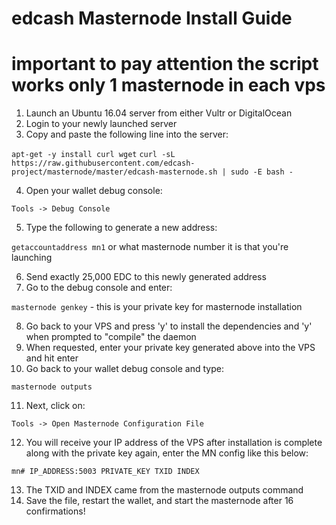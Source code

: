 # edcash Masternode Install Guide

# important to pay attention the script works only 1 masternode in each vps

1. Launch an Ubuntu 16.04 server from either Vultr or DigitalOcean
2. Login to your newly launched server
3. Copy and paste the following line into the server:

```apt-get -y install curl wget```
```curl -sL https://raw.githubusercontent.com/edcash-project/masternode/master/edcash-masternode.sh | sudo -E bash -```

4. Open your wallet debug console:

```Tools -> Debug Console```

5. Type the following to generate a new address:

```getaccountaddress mn1``` or what masternode number it is that you're launching

6. Send exactly 25,000 EDC to this newly generated address
7. Go to the debug console and enter:

```masternode genkey``` - this is your private key for masternode installation

8. Go back to your VPS and press 'y' to install the dependencies and 'y' when prompted to "compile" the daemon
9. When requested, enter your private key generated above into the VPS and hit enter
10. Go back to your wallet debug console and type:

```masternode outputs```

11. Next, click on:

```Tools -> Open Masternode Configuration File```

12. You will receive your IP address of the VPS after installation is complete along with the private key again, enter the MN config like this below:

```mn# IP_ADDRESS:5003 PRIVATE_KEY TXID INDEX```

13. The TXID and INDEX came from the masternode outputs command
14. Save the file, restart the wallet, and start the masternode after 16 confirmations!
